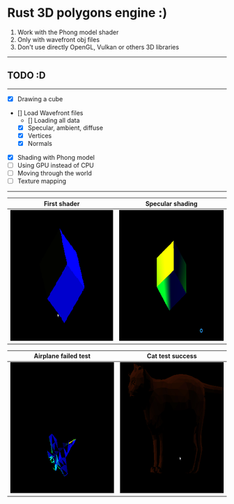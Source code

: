 # Rust 3D polygons engine :)

1. Work with the Phong model shader
2. Only with wavefront obj files
3. Don't use directly OpenGL, Vulkan or others 3D libraries
----------------------
## TODO :D
----------------------
- [x] Drawing a cube
- [] Load Wavefront files
    - [] Loading all data
    - [x] Specular, ambient, diffuse
    - [x] Vertices
    - [x] Normals

- [x] Shading with Phong model
- [ ] Using GPU instead of CPU
- [ ] Moving through the world
- [ ] Texture mapping
----------------------

| First shader | Specular shading |
| ----------------- | -------------------- |
| <img height="300" width="300" src="./res/cube_first.gif"> | <img height="300" width="300" src="./res/cube_specular.gif"> |

| Airplane failed test | Cat test success |
| --------------------- | ---------------- |
| <img height="300" width="300" src="./res/airplane.gif"> | <img height="300" width="300" src="./res/cat_shader_success.gif"> |
